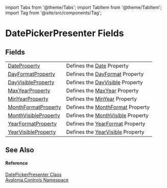 import Tabs from '@theme/Tabs'; 
import TabItem from '@theme/TabItem'; 
import Tag from '@site/src/components/Tag'; 

# DatePickerPresenter Fields




## Fields
<table>
<tr>
<td><a href="F_Avalonia_Controls_DatePickerPresenter_DateProperty">DateProperty</a></td>
<td>Defines the <a href="P_Avalonia_Controls_DatePickerPresenter_Date">Date</a> Property</td>
</tr>
<tr>
<td><a href="F_Avalonia_Controls_DatePickerPresenter_DayFormatProperty">DayFormatProperty</a></td>
<td>Defines the <a href="P_Avalonia_Controls_DatePickerPresenter_DayFormat">DayFormat</a> Property</td>
</tr>
<tr>
<td><a href="F_Avalonia_Controls_DatePickerPresenter_DayVisibleProperty">DayVisibleProperty</a></td>
<td>Defines the <a href="P_Avalonia_Controls_DatePickerPresenter_DayVisible">DayVisible</a> Property</td>
</tr>
<tr>
<td><a href="F_Avalonia_Controls_DatePickerPresenter_MaxYearProperty">MaxYearProperty</a></td>
<td>Defines the <a href="P_Avalonia_Controls_DatePickerPresenter_MaxYear">MaxYear</a> Property</td>
</tr>
<tr>
<td><a href="F_Avalonia_Controls_DatePickerPresenter_MinYearProperty">MinYearProperty</a></td>
<td>Defines the <a href="P_Avalonia_Controls_DatePickerPresenter_MinYear">MinYear</a> Property</td>
</tr>
<tr>
<td><a href="F_Avalonia_Controls_DatePickerPresenter_MonthFormatProperty">MonthFormatProperty</a></td>
<td>Defines the <a href="P_Avalonia_Controls_DatePickerPresenter_MonthFormat">MonthFormat</a> Property</td>
</tr>
<tr>
<td><a href="F_Avalonia_Controls_DatePickerPresenter_MonthVisibleProperty">MonthVisibleProperty</a></td>
<td>Defines the <a href="P_Avalonia_Controls_DatePickerPresenter_MonthVisible">MonthVisible</a> Property</td>
</tr>
<tr>
<td><a href="F_Avalonia_Controls_DatePickerPresenter_YearFormatProperty">YearFormatProperty</a></td>
<td>Defines the <a href="P_Avalonia_Controls_DatePickerPresenter_YearFormat">YearFormat</a> Property</td>
</tr>
<tr>
<td><a href="F_Avalonia_Controls_DatePickerPresenter_YearVisibleProperty">YearVisibleProperty</a></td>
<td>Defines the <a href="P_Avalonia_Controls_DatePickerPresenter_YearVisible">YearVisible</a> Property</td>
</tr>
</table>

## See Also


#### Reference
<a href="T_Avalonia_Controls_DatePickerPresenter">DatePickerPresenter Class</a>  
<a href="N_Avalonia_Controls">Avalonia.Controls Namespace</a>  
